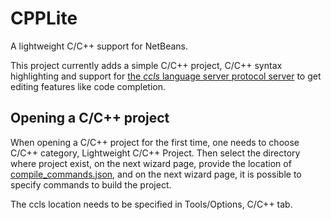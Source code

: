 <!--

    Licensed to the Apache Software Foundation (ASF) under one
    or more contributor license agreements.  See the NOTICE file
    distributed with this work for additional information
    regarding copyright ownership.  The ASF licenses this file
    to you under the Apache License, Version 2.0 (the
    "License"); you may not use this file except in compliance
    with the License.  You may obtain a copy of the License at

      http://www.apache.org/licenses/LICENSE-2.0

    Unless required by applicable law or agreed to in writing,
    software distributed under the License is distributed on an
    "AS IS" BASIS, WITHOUT WARRANTIES OR CONDITIONS OF ANY
    KIND, either express or implied.  See the License for the
    specific language governing permissions and limitations
    under the License.

-->

# CPPLite

A lightweight C/C++ support for NetBeans.

This project currently adds a simple C/C++ project, C/C++ syntax highlighting and support for [the _ccls_ language server protocol server](https://github.com/MaskRay/ccls) to get editing features like code completion.

## Opening a C/C++ project

When opening a C/C++ project for the first time, one needs to choose C/C++ category, Lightweight C/C++ Project. Then select the directory where project exist, on the next wizard page, provide the location of
[compile_commands.json](https://sarcasm.github.io/notes/dev/compilation-database.html), and on the next wizard page, it is possible to specify commands to build the project.

The ccls location needs to be specified in Tools/Options, C/C++ tab.

